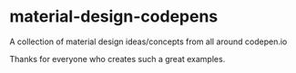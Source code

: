 # material-design-codepens
A collection of material design ideas/concepts from all around codepen.io

Thanks for everyone who creates such a great examples.